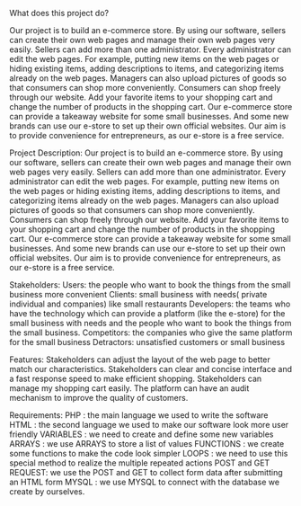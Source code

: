 What does this project do?
  
  Our project is to build an e-commerce store. 
  By using our software, sellers can create their own web pages and manage their own web pages very easily. 
  Sellers can add more than one administrator. 
  Every administrator can edit the web pages. 
  For example, putting new items on the web pages or hiding existing items, adding descriptions to items, and categorizing items already on the web pages. 
  Managers can also upload pictures of goods so that consumers can shop more conveniently. 
  Consumers can shop freely through our website. 
  Add your favorite items to your shopping cart and change the number of products in the shopping cart.
  Our e-commerce store can provide a takeaway website for some small businesses. 
  And some new brands can use our e-store to set up their own official websites. 
  Our aim is to provide convenience for entrepreneurs, as our e-store is a free service.

Project Description:
                      Our project is to build an e-commerce store. 
                      By using our software, sellers can create their own web pages and manage their own web pages very easily. 
                      Sellers can add more than one administrator. 
                      Every administrator can edit the web pages. 
                      For example, putting new items on the web pages or hiding existing items, adding descriptions to items, and categorizing items already on the
                   web pages. 
                      Managers can also upload pictures of goods so that consumers can shop more conveniently. 
                      Consumers can shop freely through our website. 
                      Add your favorite items to your shopping cart and change the number of products in the shopping cart.
                      Our e-commerce store can provide a takeaway website for some small businesses. 
                      And some new brands can use our e-store to set up their own official websites. 
                      Our aim is to provide convenience for entrepreneurs, as our e-store is a free service.
                                     
Stakeholders: 
                Users: the people who want to book the things from the small business more convenient
                Clients: small business with needs( private individual and companies) like small restaurants
                Developers: the teams who have the technology which can provide a platform (like the e-store) for the small business with needs and the people who
                            want to book the things from the small business.
                Competitors: the companies who give the same platform for the small business
                Detractors: unsatisfied customers or small business


Features:
              Stakeholders can adjust the layout of the web page to better match our characteristics.
              Stakeholders can clear and concise interface and a fast response speed to make efficient shopping.
              Stakeholders can  manage my shopping cart easily.
              The platform can have an audit mechanism to improve the quality of customers.
              
Requirements:
                PHP : the main language we used to write the software
                HTML : the second language we used to make our software look more user friendly
                VARIABLES : we need to create and define some new variables
                ARRAYS : we use ARRAYS to store a list of values
                FUNCTIONS : we create some functions to make the code look simpler
                LOOPS : we need to use this special method to realize the multiple repeated actions
                POST and GET REQUEST: we use the POST and GET to collect form data after submitting an HTML form
                MYSQL : we use MYSQL to connect with the database we create by ourselves. 

